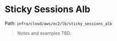 # Sticky Sessions Alb

Path: `infra/cloud/aws/ec2/lb/sticky_sessions_alb`

> Notes and examples TBD.
